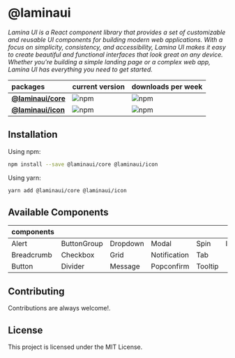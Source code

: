 # @laminaui

_Lamina UI is a React component library that provides a set of customizable and reusable UI components for building modern web applications. With a focus on simplicity, consistency, and accessibility, Lamina UI makes it easy to create beautiful and functional interfaces that look great on any device. Whether you're building a simple landing page or a complex web app, Lamina UI has everything you need to get started._

| packages                                                         | current version                                                       | downloads per week                                   |
| :--------------------------------------------------------------- |:---------------------------------------------------------------------| :----------------------------------------------------|
| [__@laminaui/core__](https://www.npmjs.com/package/@laminaui/core) | ![npm](https://img.shields.io/npm/v/@laminaui/core?style=flat-square) | ![npm](https://img.shields.io/npm/dw/@laminaui/core) |
| [__@laminaui/icon__](https://www.npmjs.com/package/@laminaui/icon) | ![npm](https://img.shields.io/npm/v/@laminaui/icon?style=flat-square) | ![npm](https://img.shields.io/npm/dw/@laminaui/icon) |


## Installation

Using npm:

```bash
npm install --save @laminaui/core @laminaui/icon
```
Using yarn:

```bash
yarn add @laminaui/core @laminaui/icon
```

## Available Components


| components |  |  |  |  |  |
|:--- |:--- |:--- |:--- |:--- |:--- |
| Alert | ButtonGroup | Dropdown | Modal | Spin | Icon |
| Breadcrumb | Checkbox | Grid | Notification | Tab |  |
| Button | Divider | Message | Popconfirm | Tooltip |  |

## Contributing

Contributions are always welcome!.

## License

This project is licensed under the MIT License.